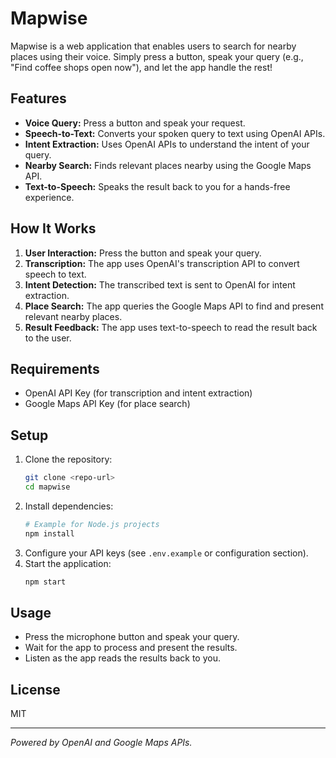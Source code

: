 # Mapwise

Mapwise is a web application that enables users to search for nearby places using their voice. Simply press a button, speak your query (e.g., "Find coffee shops open now"), and let the app handle the rest!

## Features
- **Voice Query:** Press a button and speak your request.
- **Speech-to-Text:** Converts your spoken query to text using OpenAI APIs.
- **Intent Extraction:** Uses OpenAI APIs to understand the intent of your query.
- **Nearby Search:** Finds relevant places nearby using the Google Maps API.
- **Text-to-Speech:** Speaks the result back to you for a hands-free experience.

## How It Works
1. **User Interaction:** Press the button and speak your query.
2. **Transcription:** The app uses OpenAI's transcription API to convert speech to text.
3. **Intent Detection:** The transcribed text is sent to OpenAI for intent extraction.
4. **Place Search:** The app queries the Google Maps API to find and present relevant nearby places.
5. **Result Feedback:** The app uses text-to-speech to read the result back to the user.

## Requirements
- OpenAI API Key (for transcription and intent extraction)
- Google Maps API Key (for place search)

## Setup
1. Clone the repository:
   ```sh
   git clone <repo-url>
   cd mapwise
   ```
2. Install dependencies:
   ```sh
   # Example for Node.js projects
   npm install
   ```
3. Configure your API keys (see `.env.example` or configuration section).
4. Start the application:
   ```sh
   npm start
   ```

## Usage
- Press the microphone button and speak your query.
- Wait for the app to process and present the results.
- Listen as the app reads the results back to you.

## License
MIT

---

*Powered by OpenAI and Google Maps APIs.*
